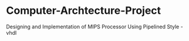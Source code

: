 # Computer-Archtecture-Project
Designing and Implementation of MIPS Processor Using Pipelined Style - vhdl
